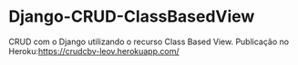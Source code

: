 # Django-CRUD-ClassBasedView
CRUD com o Django utilizando o recurso Class Based View. Publicação no Heroku:https://crudcbv-leov.herokuapp.com/
